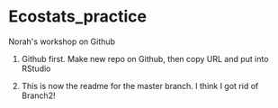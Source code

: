 # Ecostats_practice
Norah's workshop on Github

1. Github first. Make new repo on Github, then copy URL and put into RStudio

2. This is now the readme for the master branch. I think I got rid of Branch2!